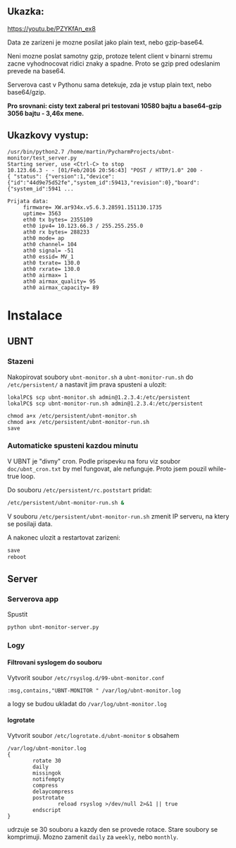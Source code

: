 ## Ukazka:

https://youtu.be/PZYKfAn_ex8

Data ze zarizeni je mozne posilat jako plain text, nebo gzip-base64.

Neni mozne poslat samotny gzip, protoze telent client v binarni stremu zacne vyhodnocovat ridici znaky a spadne. Proto se gzip pred odeslanim prevede na base64.

Serverova cast v Pythonu sama detekuje, zda je vstup plain text, nebo base64/gzip.

**Pro srovnani: cisty text zaberal pri testovani 10580 bajtu a base64-gzip 3056 bajtu - 3,46x mene.**

## Ukazkovy vystup:
```
/usr/bin/python2.7 /home/martin/PycharmProjects/ubnt-monitor/test_server.py
Starting server, use <Ctrl-C> to stop
10.123.66.3 - - [01/Feb/2016 20:56:43] "POST / HTTP/1.0" 200 -
{ "status": {"version":1,"device":{"id":"44d9e75d52fe","system_id":59413,"revision":0},"board":{"system_id":5941 ...

Prijata data:
	 firmware= XW.ar934x.v5.6.3.28591.151130.1735
	 uptime= 3563
	 eth0 tx bytes= 2355109
	 eth0 ipv4= 10.123.66.3 / 255.255.255.0
	 ath0 rx bytes= 288233
	 ath0 mode= ap
	 ath0 channel= 104
	 ath0 signal= -51
	 ath0 essid= MV_1
	 ath0 txrate= 130.0
	 ath0 rxrate= 130.0
	 ath0 airmax= 1
	 ath0 airmax_quality= 95
	 ath0 airmax_capacity= 89

```	 

# Instalace

## UBNT

### Stazeni
Nakopirovat soubory `ubnt-monitor.sh` a `ubnt-monitor-run.sh` do `/etc/persistent/` a nastavit jim prava spusteni a ulozit:

```
lokalPC$ scp ubnt-monitor.sh admin@1.2.3.4:/etc/persistent
lokalPC$ scp ubnt-monitor-run.sh admin@1.2.3.4:/etc/persistent
```

```
chmod a+x /etc/persistent/ubnt-monitor.sh
chmod a+x /etc/persistent/ubnt-monitor-run.sh
save
```

### Automaticke spusteni kazdou minutu

V UBNT je "divny" cron. Podle prispevku na foru viz soubor `doc/ubnt_cron.txt` by mel fungovat, ale nefunguje.
Proto jsem pouzil while-true loop.

Do souboru `/etc/persistent/rc.poststart` pridat:

```bash
/etc/persistent/ubnt-monitor-run.sh &
```

V souboru `/etc/persistent/ubnt-monitor-run.sh` zmenit IP serveru, na ktery se posilaji data.

A nakonec ulozit a restartovat zarizeni:

```bash
save
reboot
```

## Server

### Serverova app

Spustit

```bash
python ubnt-monitor-server.py
```

### Logy

#### Filtrovani syslogem do souboru

Vytvorit soubor `/etc/rsyslog.d/99-ubnt-monitor.conf`

```
:msg,contains,"UBNT-MONITOR " /var/log/ubnt-monitor.log
```

a logy se budou ukladat do `/var/log/ubnt-monitor.log`

#### logrotate

Vytvorit soubor `/etc/logrotate.d/ubnt-monitor` s obsahem

```
/var/log/ubnt-monitor.log
{
        rotate 30
        daily
        missingok
        notifempty
        compress
        delaycompress
        postrotate
                reload rsyslog >/dev/null 2>&1 || true
        endscript
}
```

udrzuje se 30 souboru a kazdy den se provede rotace. Stare soubory se komprimuji.
Mozno zamenit `daily` za `weekly`, nebo `monthly`.
